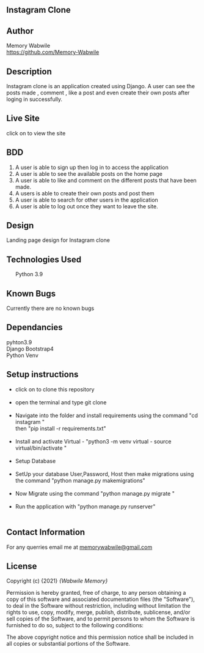 ## Instagram Clone

## Author
Memory Wabwile<br>
https://github.com/Memory-Wabwile

## Description
Instagram clone is an application created using Django. A user can see the posts made , comment , like a post and even create their own posts after loging in successfully.

## Live Site
click on  to view the site

## BDD
1. A user is able to sign up then log in to access the application
2. A user is able to see the available posts on the home page
3. A user is able to like and comment on the different posts that have been made.
4. A users is able to create their own posts and post them
5. A user is able to search for other users in the application
6. A user is able to log out once they want to leave the site.

## Design
Landing page design for Instagram clone
<!-- <img src="screenshot.jpeg" alt=""><br> -->

## Technologies Used
<ul>Python 3.9</ul>

## Known Bugs
Currently there are no known bugs

## Dependancies
pyhton3.9 <br>
Django Bootstrap4<br>
Python Venv<br>


## Setup instructions
<ul>
<li>click on to clone this repository</li><br>
<li>open the terminal and type git clone</li> <br>
<li>Navigate into the folder and install requirements using the command
"cd instagram " <br>then "pip install -r requirements.txt" </li><br>
<li>Install and activate Virtual
- "python3 -m venv virtual - source virtual/bin/activate  "</li>
<br>
<li>Setup Database</li><br>
<li>SetUp your database User,Password, Host then make migrations using the command 
"python manage.py makemigrations"</li><br>
<li>Now Migrate using the command 
"python manage.py migrate "</li><br>
<li>Run the application with 
"python manage.py runserver" </li><br>
</ul>

## Contact Information
For any querries email me at memorywabwile@gmail.com

## License
Copyright (c) {2021} *{Wabwile Memory}*

Permission is hereby granted, free of charge, to any person obtaining a copy
of this software and associated documentation files (the "Software"), to deal
in the Software without restriction, including without limitation the rights
to use, copy, modify, merge, publish, distribute, sublicense, and/or sell
copies of the Software, and to permit persons to whom the Software is
furnished to do so, subject to the following conditions:

The above copyright notice and this permission notice shall be included in all
copies or substantial portions of the Software.